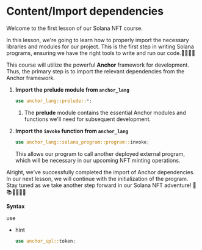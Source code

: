 # Content/Import dependencies

Welcome to the first lesson of our Solana NFT course.

In this lesson, we're going to learn how to properly import the necessary libraries and modules for our project. This is the first step in writing Solana programs, ensuring we have the right tools to write and run our code.👩‍💻👨‍💻

This course will utilize the powerful **Anchor** framework for development. Thus, the primary step is to import the relevant dependencies from the Anchor framework.

1. **Import the prelude module from `anchor_lang`**
    
    ```rust
    use anchor_lang::prelude::*;
    ```
    
    1. The **prelude** module contains the essential Anchor modules and functions we'll need for subsequent development.
    
2. **Import the `invoke` function from `anchor_lang`**
    
    ```rust
    use anchor_lang::solana_program::program::invoke;
    ```
    
    This allows our program to call another deployed external program, which will be necessary in our upcoming NFT minting operations.
    

Alright, we've successfully completed the import of Anchor dependencies. In our next lesson, we will continue with the initialization of the program. Stay tuned as we take another step forward in our Solana NFT adventure! 🚀📚👨‍💻👩‍💻

**Syntax** 

use

- hint
    
    ```rust
    use anchor_spl::token;
    ```